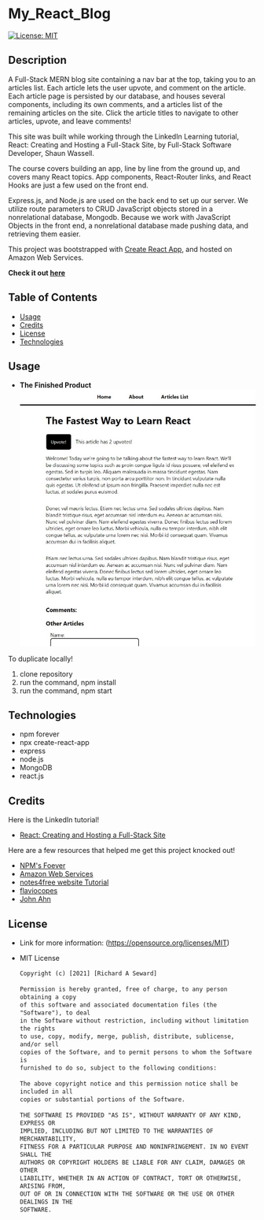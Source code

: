 # My_React_Blog
[![License: MIT](https://img.shields.io/badge/License-MIT-yellow.svg)](https://opensource.org/licenses/MIT)

## Description
A Full-Stack MERN blog site containing a nav bar at the top, taking you to an articles list. Each article lets the user upvote, and comment on the article. Each article page is persisted by our database, and houses several components, including its own comments, and a articles list of the remaining articles on the site. Click the article titles to navigate to other articles, upvote, and leave comments!

This site was built while working through the LinkedIn Learning tutorial, React: Creating and Hosting a Full-Stack Site, by Full-Stack Software Developer, Shaun Wassell.

The course covers building an app, line by line from the ground up, and covers many React topics. App components, React-Router links, and React Hooks are just a few used on the front end.

Express.js, and Node.js are used on the back end to set up our server. We utilize route parameters to CRUD JavaScript objects stored in a nonrelational database, Mongodb. Because we work with JavaScript Objects in the front end, a nonrelational database made pushing data, and retrieving them easier.

This project was bootstrapped with [Create React App](https://github.com/facebook/create-react-app), and hosted on Amazon Web Services.

**Check it out [here](http://ec2-18-189-3-248.us-east-2.compute.amazonaws.com)**

## Table of Contents
* [Usage](#usage)
* [Credits](#credits)
* [License](#license)
* [Technologies](#Technologies)

## Usage
* **The Finished Product**  
![My React Blog](images/snapshot.jpg)

To duplicate locally!
1. clone repository
2. run the command, npm install
3. run the command, npm start

## Technologies
* npm forever
* npx create-react-app
* express
* node.js
* MongoDB
* react.js

## Credits
Here is the LinkedIn tutorial!
* [React: Creating and Hosting a Full-Stack Site](https://www.linkedin.com/learning/react-creating-and-hosting-a-full-stack-site/react-for-full-stack-solutions?autoAdvance=true&autoSkip=false&autoplay=true&resume=false&u=41910756)

Here are a few resources that helped me get this project knocked out!
* [NPM's Foever](https://www.npmjs.com/package/forever)
* [Amazon Web Services](https://aws.amazon.com/training/?trk=ps_a134p000006gXReAAM&trkCampaign=GLBL-FY21-TrainCert-Training_PaidSearch&sc_channel=PS&sc_campaign=FY21-TrainCert-Training_PaidSearch&sc_publisher=Google&sc_category=Training%20and%20Certification&sc_country=US&sc_geo=NAMER&sc_outcome=acq&sc_detail=aws%20tutorial&sc_content=General_bmm&sc_matchtype=p&sc_segment=513156956046&sc_medium=TC-P|PS-GO|Brand|Desktop|AW|Training%20and%20Certification|Training|US|EN|Text|xx|B2I&s_kwcid=AL!4422!3!513156956046!p!!g!!aws%20tutorial&ef_id=Cj0KCQjw8p2MBhCiARIsADDUFVHk9W8ouFoCY0uQepIywh1NEvHtxTwRq84hNja8Ku0j-nFkudw7C70aArTlEALw_wcB:G:s&s_kwcid=AL!4422!3!513156956046!p!!g!!aws%20tutorial)
* [notes4free website Tutorial](https://www.youtube.com/watch?v=eviJLfzdCag)
* [flaviocopes](https://flaviocopes.com/npm-fix-missing-write-access-error/)
* [John Ahn](https://www.youtube.com/watch?v=HtWgb_vbyvY)


## License
* Link for more information: (https://opensource.org/licenses/MIT)
* MIT License

      Copyright (c) [2021] [Richard A Seward]
      
      Permission is hereby granted, free of charge, to any person obtaining a copy
      of this software and associated documentation files (the "Software"), to deal
      in the Software without restriction, including without limitation the rights
      to use, copy, modify, merge, publish, distribute, sublicense, and/or sell
      copies of the Software, and to permit persons to whom the Software is
      furnished to do so, subject to the following conditions:
      
      The above copyright notice and this permission notice shall be included in all
      copies or substantial portions of the Software.
      
      THE SOFTWARE IS PROVIDED "AS IS", WITHOUT WARRANTY OF ANY KIND, EXPRESS OR
      IMPLIED, INCLUDING BUT NOT LIMITED TO THE WARRANTIES OF MERCHANTABILITY,
      FITNESS FOR A PARTICULAR PURPOSE AND NONINFRINGEMENT. IN NO EVENT SHALL THE
      AUTHORS OR COPYRIGHT HOLDERS BE LIABLE FOR ANY CLAIM, DAMAGES OR OTHER
      LIABILITY, WHETHER IN AN ACTION OF CONTRACT, TORT OR OTHERWISE, ARISING FROM,
      OUT OF OR IN CONNECTION WITH THE SOFTWARE OR THE USE OR OTHER DEALINGS IN THE
      SOFTWARE.

